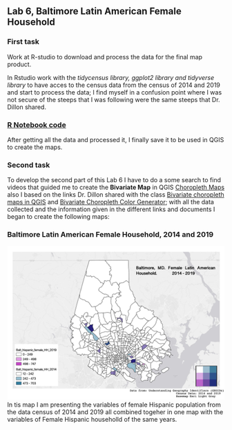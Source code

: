 ## Lab 6, Baltimore Latin American Female Household 
### First task
Work at R-studio to download and process the data for the final map product.

In Rstudio work with the <i>tidycensus library, ggplot2 library and tidyverse library</i> to have acces to the census data from the census of 2014 and 2019 and start to process the data; I find myself in a confusion point where I was not secure of the steeps that I was following were the same steeps that Dr. Dillon shared.

### [R Notebook code](file:///Users/lauratorres/Documents/UMBC/687%20Advanced%20GIS/capitulos/lab6/Laura_Torres_Lab.html)

After getting all the data and processed it, I finally save it to be used in QGIS to create the maps.

### Second task

To develop the second part of this Lab 6 I have to do a some search to find videos that guided me to create the **Bivariate Map** in QGIS [Choropleth Maps](https://www.youtube.com/watch?v=ttW9ptW7Y74) also I based on the links Dr. Dillon shared with the class [Bivariate choropleth maps in QGIS](https://bnhr.xyz/2019/09/15/bivariate-choropleths-in-qgis.html) and [Bivariate Choropleth Color Generator](https://observablehq.com/@benjaminadk/bivariate-choropleth-color-generator); with all the data collected and the information given in the different links and documents I began to create the following maps:

### Baltimore Latin American Female Household, 2014 and 2019 
<img src="/lab6/Baltimore_Household_2014-19.jpg?raw=true"/>
 In tis map I am presenting the variables of female Hispanic population from the data census of 2014 and 2019 all combined togeher in one map with the variables of Female Hispanic householld of the same years. 

